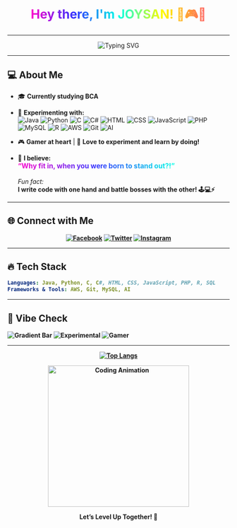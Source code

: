 <!-- Profile README for JOYSAN121 -->

<div align="center">



<h1>
  <span style="background: linear-gradient(90deg, #ff00cc, #3333ff, #00ffe7, #fffb00, #ff5e62); -webkit-background-clip: text; color: transparent;">
    Hey there, I'm JOYSAN! 👋🎮🚀
  </span>
</h1>

</div>

---

<p align="center">
  <img src="https://readme-typing-svg.demolab.com?font=Fira+Code&size=24&pause=10p0&color=FF00CC&center=true&vCenter=true&multiline=true&width=700&height=70&lines=BCA+Student+%7C+Experimenter+%7C+Tech+Enthusiast;Gaming+%E2%9A%94%EF%B8%8F+%7C+Loves+to+Try+New+Things!" alt="Typing SVG" />
</p>

---

## 💻 About Me

- 🎓 **Currently studying BCA**
- 🔬 **Experimenting with:**  
  ![Java](https://img.shields.io/badge/-Java-007396?logo=java&logoColor=white) 
  ![Python](https://img.shields.io/badge/-Python-3776AB?logo=python&logoColor=white)
  ![C](https://img.shields.io/badge/-C-00599C?logo=c&logoColor=white)
  ![C#](https://img.shields.io/badge/-C%23-239120?logo=c-sharp&logoColor=white)
  ![HTML](https://img.shields.io/badge/-HTML5-E34F26?logo=html5&logoColor=white)
  ![CSS](https://img.shields.io/badge/-CSS3-1572B6?logo=css3&logoColor=white)
  ![JavaScript](https://img.shields.io/badge/-JavaScript-F7DF1E?logo=javascript&logoColor=black)
  ![PHP](https://img.shields.io/badge/-PHP-777BB4?logo=php&logoColor=white)
  ![MySQL](https://img.shields.io/badge/-MySQL-4479A1?logo=mysql&logoColor=white)
  ![R](https://img.shields.io/badge/-R-276DC3?logo=r&logoColor=white)
  ![AWS](https://img.shields.io/badge/-AWS-232F3E?logo=amazon-aws&logoColor=white)
  ![Git](https://img.shields.io/badge/-Git-F05032?logo=git&logoColor=white)
  ![AI](https://img.shields.io/badge/-AI-00C7B7?logo=ai&logoColor=white)

- 🎮 **Gamer at heart** | 🧪 **Love to experiment and learn by doing!**
- 🌈 **I believe:**  
  <span style="font-size:1.1em; background: linear-gradient(90deg, #ff00cc, #3333ff, #00ffe7); -webkit-background-clip: text; color: transparent; font-weight: bold;">
    “Why fit in, when you were born to stand out?!”
  </span>  
  <br>
  <em>Fun fact:</em>  
  <b>I write code with one hand and battle bosses with the other! 🕹️💻⚡

---

## 🌐 Connect with Me

<p align="center">
  <a href="https://facebook.com/Joysan Fernandes" target="_blank"><img src="https://img.shields.io/badge/Facebook-1877F2?style=for-the-badge&logo=facebook&logoColor=white" alt="Facebook"/></a>
  <a href="https://twitter.com/JoysanFernandes" target="_blank"><img src="https://img.shields.io/badge/Twitter-1DA1F2?style=for-the-badge&logo=twitter&logoColor=white" alt="Twitter"/></a>
  <a href="https://instagram.com/Joysan_fernandes" target="_blank"><img src="https://img.shields.io/badge/Instagram-E4405F?style=for-the-badge&logo=instagram&logoColor=white" alt="Instagram"/></a>
</p>

---

## 🔥 Tech Stack

```yaml
Languages: Java, Python, C, C#, HTML, CSS, JavaScript, PHP, R, SQL
Frameworks & Tools: AWS, Git, MySQL, AI
```

---

## 🎨 Vibe Check

![Gradient Bar](https://img.shields.io/badge/Vibe-SUPERB-GRADIENT?style=for-the-badge&logo=rainbow&labelColor=ff00cc&color=00ffe7)
![Experimental](https://img.shields.io/badge/Always%20Exploring-%F0%9F%94%8E-fffb00?style=for-the-badge)
![Gamer](https://img.shields.io/badge/Gamer-%F0%9F%8E%AE-3333ff?style=for-the-badge)

---

<div align="center">

[![Top Langs](https://github-readme-stats.vercel.app/api/top-langs/?username=joysan121a&layout=donut-vertical)](https://github.com/anuraghazra/github-readme-stats)

  
  <img src="https://media.giphy.com/media/qgQUggAC3Pfv687qPC/giphy.gif" width="320" alt="Coding Animation" />
  
  <br>
  
  <b>Let’s Level Up Together! 🚀</b>
  
</div>
